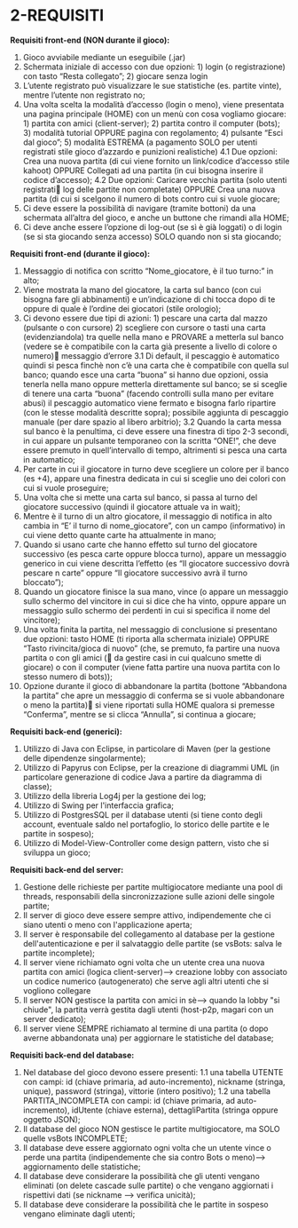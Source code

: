 # 2-REQUISITI 


**Requisiti front-end (NON durante il gioco):**
1.	Gioco avviabile mediante un eseguibile (.jar)
2.	Schermata iniziale di accesso con due opzioni: 1) login (o registrazione) con tasto “Resta collegato”; 2) giocare senza login
3.	L’utente registrato può visualizzare le sue statistiche (es. partite vinte), mentre l’utente non registrato no;
4.	Una volta scelta la modalità d’accesso (login o meno), viene presentata una pagina principale (HOME) con un menù con cosa vogliamo giocare: 1) partita con amici (client-server); 2) partita contro il computer (bots); 3) modalità tutorial OPPURE pagina con regolamento; 4) pulsante “Esci dal gioco”; 5) modalità ESTREMA (a pagamento SOLO per utenti registrati stile gioco d’azzardo e punizioni realistiche) 
  4.1	Due opzioni: Crea una nuova partita (di cui viene fornito un link/codice d’accesso stile kahoot) OPPURE Collegati ad una partita (in cui bisogna inserire il codice d’accesso);
  4.2	Due opzioni: Caricare vecchia partita (solo utenti registrati log delle partite non completate) OPPURE Crea una nuova partita (di cui si scelgono il numero di bots contro cui si vuole giocare;
5.	Ci deve essere la possibilità di navigare (tramite bottoni) da una schermata all’altra del gioco, e anche un buttone che rimandi alla HOME;
6.	Ci deve anche essere l’opzione di log-out (se sì è già loggati) o di login (se si sta giocando senza accesso) SOLO quando non si sta giocando; 


**Requisiti front-end (durante il gioco):**
1.	Messaggio di notifica con scritto “Nome_giocatore, è il tuo turno:” in alto;
2.	Viene mostrata la mano del giocatore, la carta sul banco (con cui bisogna fare gli abbinamenti) e un’indicazione di chi tocca dopo di te oppure di quale è l’ordine dei giocatori (stile orologio);
3.	Ci devono essere due tipi di azioni: 1) pescare una carta dal mazzo (pulsante o con cursore) 2) scegliere con cursore o tasti una carta (evidenziandola) tra quelle nella mano e PROVARE a metterla sul banco (vedere se è compatibile con la carta già presente a livello di colore o numero) messaggio d’errore
  3.1	Di default, il pescaggio è automatico quindi si pesca finchè non c’è una carta che è compatibile con quella sul banco; quando esce una carta “buona” si hanno due opzioni, ossia tenerla nella mano oppure metterla direttamente sul banco; se si sceglie di tenere una carta “buona” (facendo controlli sulla mano per evitare abusi) il pescaggio automatico viene fermato e bisogna farlo ripartire (con le stesse modalità descritte sopra);
  possibile aggiunta di pescaggio manuale (per dare spazio al libero arbitrio);
  3.2	Quando la carta messa sul banco è la penultima, ci deve essere una finestra di tipo 2-3 secondi, in cui appare un pulsante temporaneo con la scritta “ONE!”, che deve essere premuto in quell’intervallo di tempo, altrimenti si pesca una carta in automatico;
4.	Per carte in cui il giocatore in turno deve scegliere un colore per il banco (es +4), appare una finestra dedicata in cui si sceglie uno dei colori con cui si vuole proseguire; 
5.	Una volta che si mette una carta sul banco, si passa al turno del giocatore successivo (quindi il giocatore attuale va in wait);
6.	Mentre è il turno di un altro giocatore, il messaggio di notifica in alto cambia in “E’ il turno di nome_giocatore”, con un campo (informativo) in cui viene detto quante carte ha attualmente in mano;
7.	Quando si usano carte che hanno effetto sul turno del giocatore successivo (es pesca carte oppure blocca turno), appare un messaggio generico in cui viene descritta l’effetto (es “Il giocatore successivo dovrà pescare n carte” oppure “Il giocatore successivo avrà il turno bloccato”);
8.	Quando un giocatore finisce la sua mano, vince (o appare un messaggio sullo schermo del vincitore in cui si dice che ha vinto, oppure appare un messaggio sullo schermo dei perdenti in cui si specifica il nome del vincitore);
9.	Una volta finita la partita, nel messaggio di conclusione si presentano due opzioni: tasto HOME (ti riporta alla schermata iniziale) OPPURE “Tasto rivincita/gioca di nuovo” (che, se premuto, fa partire una nuova partita o con gli amici ( da gestire casi in cui qualcuno smette di giocare) o con il computer (viene fatta partire una nuova partita con lo stesso numero di bots));
10.	Opzione durante il gioco di abbandonare la partita (bottone “Abbandona la partita” che apre un messaggio di conferma se si vuole abbandonare o meno la partita) si viene riportati sulla HOME qualora si premesse “Conferma”, mentre se si clicca “Annulla”, si continua a giocare;


**Requisiti back-end (generici):**
1.  Utilizzo di Java con Eclipse, in particolare di Maven (per la gestione delle dipendenze singolarmente);
2.  Utilizzo di Papyrus con Eclipse, per la creazione di diagrammi UML (in particolare generazione di codice Java a partire da diagramma di classe);
3.  Utilizzo della libreria Log4j per la gestione dei log;
4.  Utilizzo di Swing per l'interfaccia grafica;
5.  Utilizzo di PostgresSQL per il database utenti (si tiene conto degli account, eventuale saldo nel portafoglio, lo storico delle partite e le partite in sospeso);
6.  Utilizzo di Model-View-Controller come design pattern, visto che si sviluppa un gioco;

**Requisiti back-end del server:**
1.  Gestione delle richieste per partite multigiocatore mediante una pool di threads, responsabili della sincronizzazione sulle azioni delle singole partite;
2.  Il server di gioco deve essere sempre attivo, indipendemente che ci siano utenti o meno con l'applicazione aperta;
3.  Il server è responsabile del collegamento al database per la gestione dell'autenticazione e per il salvataggio delle partite (se vsBots: salva le partite incomplete);
4.  Il server viene richiamato ogni volta che un utente crea una nuova partita con amici (logica client-server)--> creazione lobby con associato un codice numerico (autogenerato) che serve agli altri utenti che si vogliono collegare
5.  Il server NON gestisce la partita con amici in sè--> quando la lobby "si chiude", la partita verrà gestita dagli utenti (host-p2p, magari con un server dedicato);
6.  Il server viene SEMPRE richiamato al termine di una partita (o dopo averne abbandonata una) per aggiornare le statistiche del database;

**Requisiti back-end del database:**
1. Nel database del gioco devono essere presenti:
  1.1  una tabella UTENTE con campi: id (chiave primaria, ad auto-incremento), nickname (stringa, unique), password (stringa), vittorie (intero positivo);
  1.2  una tabella PARTITA_INCOMPLETA con campi: id (chiave primaria, ad auto-incremento), idUtente (chiave esterna), dettagliPartita (stringa oppure oggetto JSON);
2. Il database del gioco NON gestisce le partite multigiocatore, ma SOLO quelle vsBots INCOMPLETE;
3. Il database deve essere aggiornato ogni volta che un utente vince o perde una partita (indipendemente che sia contro Bots o meno)--> aggiornamento delle statistiche;
4. Il database deve considerare la possibilità che gli utenti vengano eliminati (on delete cascade sulle partite) o che vengano aggiornati i rispettivi dati   (se nickname  --> verifica unicità);
5. Il database deve considerare la possibilità che le partite in sospeso vengano eliminate dagli utenti;

 






